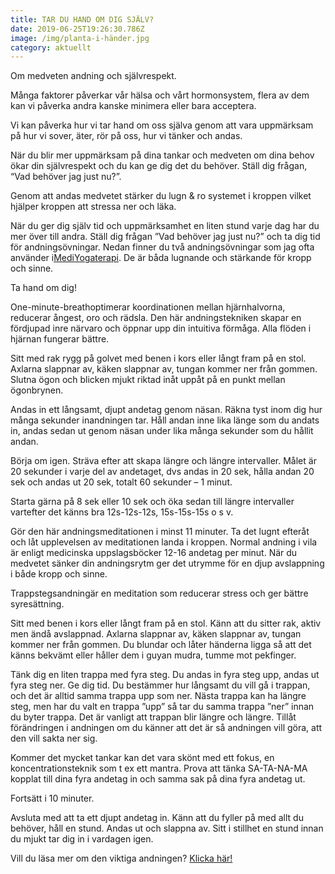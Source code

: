 ```yaml
---
title: TAR DU HAND OM DIG SJÄLV?
date: 2019-06-25T19:26:30.786Z
image: /img/planta-i-händer.jpg
category: aktuellt
---
```

<!--StartFragment-->

Om medveten andning och självrespekt.

Många faktorer påverkar vår hälsa och vårt hormonsystem, flera av dem kan vi påverka andra kanske minimera eller bara acceptera.

Vi kan påverka hur vi tar hand om oss själva genom att vara uppmärksam på hur vi sover, äter, rör på oss, hur vi tänker och andas.

När du blir mer uppmärksam på dina tankar och medveten om dina behov ökar din självrespekt och du kan ge dig det du behöver. Ställ dig frågan, “Vad behöver jag just nu?”.

Genom att andas medvetet stärker du lugn & ro systemet i kroppen vilket hjälper kroppen att stressa ner och läka.

När du ger dig själv tid och uppmärksamhet en liten stund varje dag har du mer över till andra. Ställ dig frågan ”Vad behöver jag just nu?” och ta dig tid för andningsövningar. Nedan finner du två andningsövningar som jag ofta använder i[MediYogaterapi](https://mediyoga.se/kunskap/mediyoga-som-metod/). De är båda lugnande och stärkande för kropp och sinne.

Ta hand om dig!

One-minute-breathoptimerar koordinationen mellan hjärnhalvorna, reducerar ångest, oro och rädsla. Den här andningstekniken skapar en fördjupad inre närvaro och öppnar upp din intuitiva förmåga. Alla flöden i hjärnan fungerar bättre.

Sitt med rak rygg på golvet med benen i kors eller långt fram på en stol. Axlarna slappnar av, käken slappnar av, tungan kommer ner från gommen. Slutna ögon och blicken mjukt riktad inåt uppåt på en punkt mellan ögonbrynen.

Andas in ett långsamt, djupt andetag genom näsan. Räkna tyst inom dig hur många sekunder inandningen tar. Håll andan inne lika länge som du andats in, andas sedan ut genom näsan under lika många sekunder som du hållit andan.

Börja om igen. Sträva efter att skapa längre och längre intervaller. Målet är 20 sekunder i varje del av andetaget, dvs andas in 20 sek, hålla andan 20 sek och andas ut 20 sek, totalt 60 sekunder – 1 minut.

Starta gärna på 8 sek eller 10 sek och öka sedan till längre intervaller vartefter det känns bra 12s-12s-12s, 15s-15s-15s o s v.

Gör den här andningsmeditationen i minst 11 minuter. Ta det lugnt efteråt och låt upplevelsen av meditationen landa i kroppen. Normal andning i vila är enligt medicinska uppslagsböcker 12-16 andetag per minut. När du medvetet sänker din andningsrytm ger det utrymme för en djup avslappning i både kropp och sinne.

Trappstegsandningär en meditation som reducerar stress och ger bättre syresättning.

Sitt med benen i kors eller långt fram på en stol. Känn att du sitter rak, aktiv men ändå avslappnad. Axlarna slappnar av, käken slappnar av, tungan kommer ner från gommen. Du blundar och låter händerna ligga så att det känns bekvämt eller håller dem i guyan mudra, tumme mot pekfinger.

Tänk dig en liten trappa med fyra steg. Du andas in fyra steg upp, andas ut fyra steg ner. Ge dig tid. Du bestämmer hur långsamt du vill gå i trappan, och det är alltid samma trappa upp som ner. Nästa trappa kan ha längre steg, men har du valt en trappa ”upp” så tar du samma trappa ”ner” innan du byter trappa. Det är vanligt att trappan blir längre och längre. Tillåt förändringen i andningen om du känner att det är så andningen vill göra, att den vill sakta ner sig.

Kommer det mycket tankar kan det vara skönt med ett fokus, en koncentrationsteknik som t ex ett mantra. Prova att tänka SA-TA-NA-MA kopplat till dina fyra andetag in och samma sak på dina fyra andetag ut.

Fortsätt i 10 minuter.

Avsluta med att ta ett djupt andetag in. Känn att du fyller på med allt du behöver, håll en stund. Andas ut och slappna av. Sitt i stillhet en stund innan du mjukt tar dig in i vardagen igen.

Vill du läsa mer om den viktiga andningen? [Klicka här!](http://dinrytm.se/den-viktiga-andningen/)



<!--EndFragment-->
